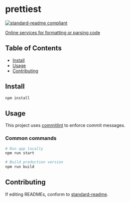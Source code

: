 # prettiest

[![standard-readme compliant](https://img.shields.io/badge/readme%20style-standard-brightgreen.svg?style=flat-square)](https://github.com/RichardLitt/standard-readme)

[Online services for formatting or parsing code](https://www.thoughtworks.com/radar/tools/online-services-for-formatting-or-parsing-code)

## Table of Contents

- [Install](#install)
- [Usage](#usage)
- [Contributing](#contributing)

## Install

```bash
npm install
```

## Usage

This project uses [commitlint](https://github.com/conventional-changelog/commitlint) to enforce commit messages.

### Common commands

```bash
# Run app locally
npm run start

# Build production version
npm run build
```

## Contributing

If editing READMEs, conform to [standard-readme](https://github.com/RichardLitt/standard-readme).
